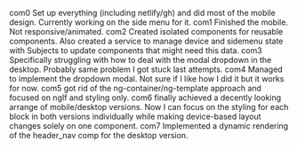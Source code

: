 com0
    Set up everything (including netlify/gh) and did most of the mobile design. Currently working on the side menu for it.
com1
    Finished the mobile. Not responsive/animated. 
com2
    Created isolated components for reusable components. Also created a service to manage device and sidemenu state with Subjects to update components that might need this data.
com3
    Specifically struggling with how to deal with the modal dropdown in the desktop. Probably same problem I got stuck last attempts.
com4 
    Managed to implement the dropdown modal. Not sure if I like how I did it but it works for now.
com5
    got rid of the ng-container/ng-template approach and focused on ngIf and styling only.
com6
    finally achieved a decently looking arrange of mobile/desktop versions. Now I can focus on the styling for each block in both versions individually while making device-based layout changes solely on one component.
com7
    Implemented a dynamic rendering of the header_nav comp for the desktop version.
